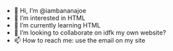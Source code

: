 - 👋 Hi, I’m @iambananajoe
- 👀 I’m interested in HTML
- 🌱 I’m currently learning HTML
- 💞️ I’m looking to collaborate on idfk my own website?
- 📫 How to reach me: use the email on my site

<!---
iambananajoe is a ✨ special ✨ repository because its `README.md` (this file) appears on your GitHub profile.
You can click the Preview link to take a look at your changes.
--->
